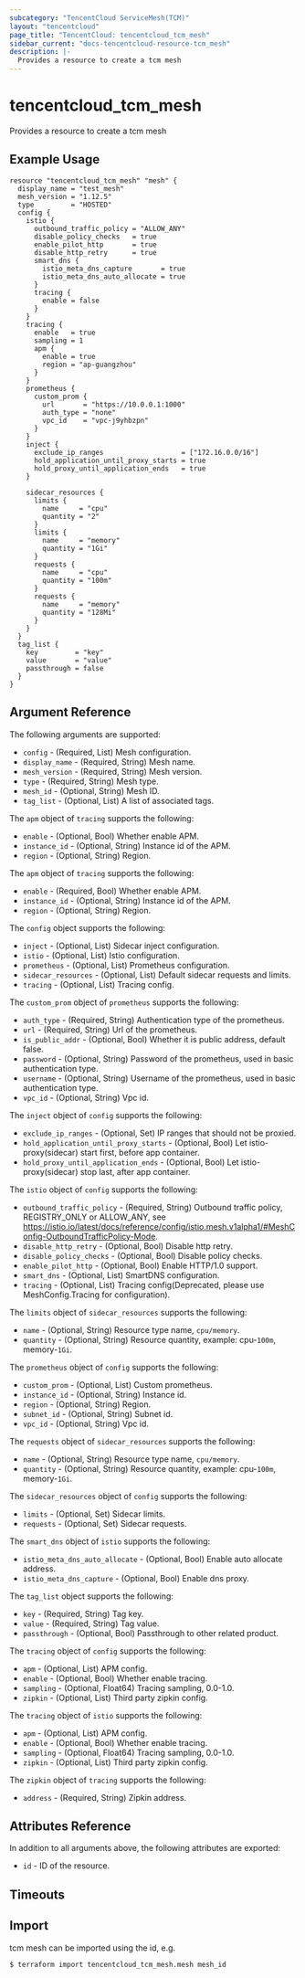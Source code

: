 ```yaml
---
subcategory: "TencentCloud ServiceMesh(TCM)"
layout: "tencentcloud"
page_title: "TencentCloud: tencentcloud_tcm_mesh"
sidebar_current: "docs-tencentcloud-resource-tcm_mesh"
description: |-
  Provides a resource to create a tcm mesh
---
```


# tencentcloud_tcm_mesh

Provides a resource to create a tcm mesh

## Example Usage

```hcl
resource "tencentcloud_tcm_mesh" "mesh" {
  display_name = "test_mesh"
  mesh_version = "1.12.5"
  type         = "HOSTED"
  config {
    istio {
      outbound_traffic_policy = "ALLOW_ANY"
      disable_policy_checks   = true
      enable_pilot_http       = true
      disable_http_retry      = true
      smart_dns {
        istio_meta_dns_capture       = true
        istio_meta_dns_auto_allocate = true
      }
      tracing {
        enable = false
      }
    }
    tracing {
      enable   = true
      sampling = 1
      apm {
        enable = true
        region = "ap-guangzhou"
      }
    }
    prometheus {
      custom_prom {
        url       = "https://10.0.0.1:1000"
        auth_type = "none"
        vpc_id    = "vpc-j9yhbzpn"
      }
    }
    inject {
      exclude_ip_ranges                   = ["172.16.0.0/16"]
      hold_application_until_proxy_starts = true
      hold_proxy_until_application_ends   = true
    }

    sidecar_resources {
      limits {
        name     = "cpu"
        quantity = "2"
      }
      limits {
        name     = "memory"
        quantity = "1Gi"
      }
      requests {
        name     = "cpu"
        quantity = "100m"
      }
      requests {
        name     = "memory"
        quantity = "128Mi"
      }
    }
  }
  tag_list {
    key         = "key"
    value       = "value"
    passthrough = false
  }
}
```

## Argument Reference

The following arguments are supported:

* `config` - (Required, List) Mesh configuration.
* `display_name` - (Required, String) Mesh name.
* `mesh_version` - (Required, String) Mesh version.
* `type` - (Required, String) Mesh type.
* `mesh_id` - (Optional, String) Mesh ID.
* `tag_list` - (Optional, List) A list of associated tags.

The `apm` object of `tracing` supports the following:

* `enable` - (Optional, Bool) Whether enable APM.
* `instance_id` - (Optional, String) Instance id of the APM.
* `region` - (Optional, String) Region.

The `apm` object of `tracing` supports the following:

* `enable` - (Required, Bool) Whether enable APM.
* `instance_id` - (Optional, String) Instance id of the APM.
* `region` - (Optional, String) Region.

The `config` object supports the following:

* `inject` - (Optional, List) Sidecar inject configuration.
* `istio` - (Optional, List) Istio configuration.
* `prometheus` - (Optional, List) Prometheus configuration.
* `sidecar_resources` - (Optional, List) Default sidecar requests and limits.
* `tracing` - (Optional, List) Tracing config.

The `custom_prom` object of `prometheus` supports the following:

* `auth_type` - (Required, String) Authentication type of the prometheus.
* `url` - (Required, String) Url of the prometheus.
* `is_public_addr` - (Optional, Bool) Whether it is public address, default false.
* `password` - (Optional, String) Password of the prometheus, used in basic authentication type.
* `username` - (Optional, String) Username of the prometheus, used in basic authentication type.
* `vpc_id` - (Optional, String) Vpc id.

The `inject` object of `config` supports the following:

* `exclude_ip_ranges` - (Optional, Set) IP ranges that should not be proxied.
* `hold_application_until_proxy_starts` - (Optional, Bool) Let istio-proxy(sidecar) start first, before app container.
* `hold_proxy_until_application_ends` - (Optional, Bool) Let istio-proxy(sidecar) stop last, after app container.

The `istio` object of `config` supports the following:

* `outbound_traffic_policy` - (Required, String) Outbound traffic policy, REGISTRY_ONLY or ALLOW_ANY, see https://istio.io/latest/docs/reference/config/istio.mesh.v1alpha1/#MeshConfig-OutboundTrafficPolicy-Mode.
* `disable_http_retry` - (Optional, Bool) Disable http retry.
* `disable_policy_checks` - (Optional, Bool) Disable policy checks.
* `enable_pilot_http` - (Optional, Bool) Enable HTTP/1.0 support.
* `smart_dns` - (Optional, List) SmartDNS configuration.
* `tracing` - (Optional, List) Tracing config(Deprecated, please use MeshConfig.Tracing for configuration).

The `limits` object of `sidecar_resources` supports the following:

* `name` - (Optional, String) Resource type name, `cpu/memory`.
* `quantity` - (Optional, String) Resource quantity, example: cpu-`100m`, memory-`1Gi`.

The `prometheus` object of `config` supports the following:

* `custom_prom` - (Optional, List) Custom prometheus.
* `instance_id` - (Optional, String) Instance id.
* `region` - (Optional, String) Region.
* `subnet_id` - (Optional, String) Subnet id.
* `vpc_id` - (Optional, String) Vpc id.

The `requests` object of `sidecar_resources` supports the following:

* `name` - (Optional, String) Resource type name, `cpu/memory`.
* `quantity` - (Optional, String) Resource quantity, example: cpu-`100m`, memory-`1Gi`.

The `sidecar_resources` object of `config` supports the following:

* `limits` - (Optional, Set) Sidecar limits.
* `requests` - (Optional, Set) Sidecar requests.

The `smart_dns` object of `istio` supports the following:

* `istio_meta_dns_auto_allocate` - (Optional, Bool) Enable auto allocate address.
* `istio_meta_dns_capture` - (Optional, Bool) Enable dns proxy.

The `tag_list` object supports the following:

* `key` - (Required, String) Tag key.
* `value` - (Required, String) Tag value.
* `passthrough` - (Optional, Bool) Passthrough to other related product.

The `tracing` object of `config` supports the following:

* `apm` - (Optional, List) APM config.
* `enable` - (Optional, Bool) Whether enable tracing.
* `sampling` - (Optional, Float64) Tracing sampling, 0.0-1.0.
* `zipkin` - (Optional, List) Third party zipkin config.

The `tracing` object of `istio` supports the following:

* `apm` - (Optional, List) APM config.
* `enable` - (Optional, Bool) Whether enable tracing.
* `sampling` - (Optional, Float64) Tracing sampling, 0.0-1.0.
* `zipkin` - (Optional, List) Third party zipkin config.

The `zipkin` object of `tracing` supports the following:

* `address` - (Required, String) Zipkin address.

## Attributes Reference

In addition to all arguments above, the following attributes are exported:

* `id` - ID of the resource.



## Timeouts

<no value>


## Import

tcm mesh can be imported using the id, e.g.
```
$ terraform import tencentcloud_tcm_mesh.mesh mesh_id
```

